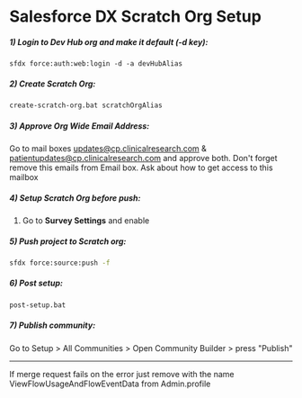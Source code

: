 # Salesforce DX Scratch Org Setup 

##### 1) Login to Dev Hub org and make it default (-d key):

   ```
   sfdx force:auth:web:login -d -a devHubAlias
   ```

##### 2) Create Scratch Org:

   ```sh
   create-scratch-org.bat scratchOrgAlias
   ```

##### 3) Approve Org Wide Email Address:

   Go to mail boxes updates@cp.clinicalresearch.com & patientupdates@cp.clinicalresearch.com and approve both. Don't forget remove this emails from Email box. Ask about how to get access to this mailbox
    
##### 4) Setup Scratch Org before push:

   1. Go to **Survey Settings** and enable 
   
##### 5) Push project to Scratch org:

   ```sh
   sfdx force:source:push -f
   ```

##### 6) Post setup:
    
   ```sh
   post-setup.bat
   ```

##### 7) Publish community:

   Go to Setup > All Communities > Open Community Builder > press "Publish"
  
----------------------------------------------------------------------------------
If merge request fails on the error 
just remove <userPermission> with the name ViewFlowUsageAndFlowEventData from Admin.profile
